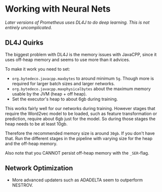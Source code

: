 # Working with Neural Nets
*Later versions of Prometheus uses DL4J to do deep learning. This is not entirely uncomplicated.*

## DL4J Quirks

The biggest problem with DL4J is the memory issues with JavaCPP, since it uses off-heap memory and seems to use more than it advices.

To make it work you need to set:
- `org.bytedeco.javacpp.maxbytes` to around minimum `5g`. Though more is required for larger batch sizes and larger networks.
- `org.bytedeco.javacpp.maxphysicalbytes` about the maximum memory usable by the JVM (heap + off heap).
- Set the executor's heap to about 6gb during training.

This works fairly well for our networks during training. However stages that require the Word2vec model to be loaded,
such as feature transformation or prediction, require about 6gb just for the model. So during those stages the heap
needs to be at least 10gb.

Therefore the recommended memory size is around `30gb`. If you don't have that. Run the different stages in the pipeline
with varying size for the heap and the off-heap memory.

Also note that you CANNOT persist off-heap memory with the `_SER`-flag.

## Network Optimization
- More advanced updaters such as ADADELTA seem to outperform NESTROV.
